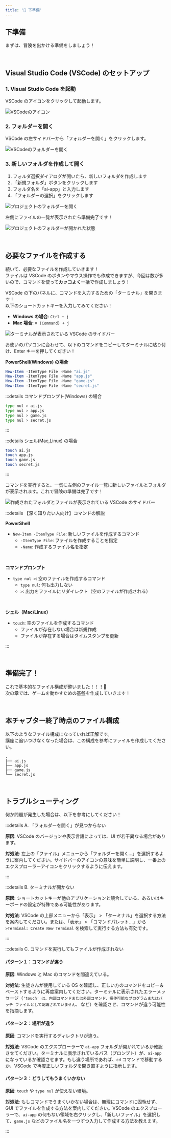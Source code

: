 ```yaml
---
title: '🤎 下準備'
---
```


## 下準備

まずは、冒険を出かける準備をしましょう！

<br />

## Visual Studio Code (VSCode) のセットアップ

### 1. Visual Studio Code を起動

VSCode のアイコンをクリックして起動します。

![VSCodeのアイコン](/images/nagoya-ai-event-2025-programming-workshop/02_base-setup/01_open-vscode.png)
<br />

### 2. フォルダーを開く

VSCode の左サイドバーから「フォルダーを開く」をクリックします。

![VSCodeのフォルダーを開く](/images/nagoya-ai-event-2025-programming-workshop/02_base-setup/02_open-vscode-folder.png)
<br />

### 3. 新しいフォルダを作成して開く

1. フォルダ選択ダイアログが開いたら、新しいフォルダを作成します
2. 「新規フォルダ」ボタンをクリックします
3. フォルダ名を「ai-app」と入力します
4. 「フォルダーの選択」をクリックします

![プロジェクトのフォルダーを開く](/images/nagoya-ai-event-2025-programming-workshop/02_base-setup/03_open-project-folder.png)

左側にファイルの一覧が表示されたら準備完了です！

![プロジェクトのフォルダーが開かれた状態](/images/nagoya-ai-event-2025-programming-workshop/02_base-setup/04_opened-project-folder.png)

<br />

## 必要なファイルを作成する

続いて、必要なファイルを作成していきます！\
ファイルは VSCode のボタンやマウス操作でも作成できますが、今回は数が多いので、コマンドを使って**カッコよく**一括で作成しましょう！

VSCode の下のパネルに、コマンドを入力するための「ターミナル」を開きます！\
以下のショートカットキーを入力してみてください！

- **Windows の場合**: `Ctrl + j`
- **Mac 場合**: `⌘ (Command) + j`

![ターミナルが表示されている VSCode のサイドバー](/images/nagoya-ai-event-2025-programming-workshop/02_base-setup/05_opened-terminal-panel.png)

お使いのパソコンに合わせて、以下のコマンドをコピーしてターミナルに貼り付け、Enter キーを押してください！

**PowerShell(Windows) の場合**

```powershell
New-Item -ItemType File -Name "ai.js"
New-Item -ItemType File -Name "app.js"
New-Item -ItemType File -Name "game.js"
New-Item -ItemType File -Name "secret.js"
```

:::details コマンドプロンプト(Windows) の場合

```bash
type nul > ai.js
type nul > app.js
type nul > game.js
type nul > secret.js
```

:::

:::details シェル(Mac,Linux) の場合

```bash
touch ai.js
touch app.js
touch game.js
touch secret.js
```

:::

コマンドを実行すると、一気に左側のファイル一覧に新しいファイルとフォルダが表示されます。これで冒険の準備は完了です！

![作成されたフォルダとファイルが表示されている VSCode のサイドバー](/images/nagoya-ai-event-2025-programming-workshop/02_base-setup/06_created-files-and-folders.png)

:::details 【深く知りたい人向け】コマンドの解説

**PowerShell**

- `New-Item -ItemType File`: 新しいファイルを作成するコマンド
  - `-ItemType File`: ファイルを作成することを指定
  - `-Name`: 作成するファイル名を指定

<br />

**コマンドプロンプト**

- `type nul >`: 空のファイルを作成するコマンド
  - `type nul`: 何も出力しない
  - `>`: 出力をファイルにリダイレクト（空のファイルが作成される）

<br />

**シェル（Mac/Linux）**

- `touch`: 空のファイルを作成するコマンド
  - ファイルが存在しない場合は新規作成
  - ファイルが存在する場合はタイムスタンプを更新

:::

<br />

## 準備完了！

これで基本的なファイル構成が整いました！！！🚀\
次の章では、ゲームを動かすための基盤を作成していきます！

<br />

## 本チャプター終了時点のファイル構成

以下のようなファイル構成になっていれば正解です。\
講座に追いつけなくなった場合は、この構成を参考にファイルを作成してください。

```
.
├── ai.js
├── app.js
├── game.js
└── secret.js
```

<br />

## トラブルシューティング

何か問題が発生した場合は、以下を参考にしてください！

:::details A. 「フォルダーを開く」が見つからない

**原因**: VSCode のバージョンや表示言語によっては、UI が若干異なる場合があります。

**対処法**: 左上の「ファイル」メニューから「フォルダーを開く...」を選択するように案内してください。サイドバーのアイコンの意味を簡単に説明し、一番上のエクスプローラーアイコンをクリックするように伝えます。

:::

:::details B. ターミナルが開かない

**原因**: ショートカットキーが他のアプリケーションと競合している、あるいはキーボードの設定が特殊である可能性があります。

**対処法**: VSCode の上部メニューから「表示」 > 「ターミナル」を選択する方法を案内してください。または、「表示」 > 「コマンドパレット...」から `>Terminal: Create New Terminal` を検索して実行する方法も有効です。

:::

:::details C. コマンドを実行してもファイルが作成されない

#### パターン１：コマンドが違う

**原因**: Windows と Mac のコマンドを間違えている。

**対処法**: 生徒さんが使用している OS を確認し、正しい方のコマンドをコピー＆ペーストするように再度案内してください。ターミナルに表示されたエラーメッセージ（`'touch' は、内部コマンドまたは外部コマンド、操作可能なプログラムまたはバッチ ファイルとして認識されていません。` など）を確認させ、コマンドが違う可能性を指摘します。

#### パターン２：場所が違う

**原因**: コマンドを実行するディレクトリが違う。

**対処法**: VSCode のエクスプローラーで `ai-app` フォルダが開かれているか確認させてください。ターミナルに表示されているパス（プロンプト）が、`ai-app` になっているか確認させます。もし違う場所であれば、`cd` コマンドで移動するか、VSCode で再度正しいフォルダを開き直すように指示します。

#### パターン３：どうしてもうまくいかない

**原因**: `touch` や `type nul` が使えない環境。

**対処法**: もしコマンドでうまくいかない場合は、無理にコマンドに固執せず、GUI でファイルを作成する方法を案内してください。VSCode のエクスプローラーで、`ai-app` の何もない領域を右クリックし、「新しいファイル」を選択して、`game.js` などのファイル名を一つずつ入力して作成する方法を教えます。

:::
